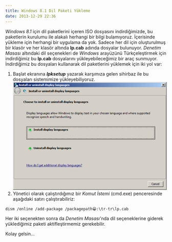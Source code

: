```yaml
---
title: Windows 8.1 Dil Paketi Yükleme
date: 2013-12-29 22:36
---
```


*Windows 8.1* için dil paketlerini içeren ISO dosyasını indirdiğimizde, bu paketlerin kurulumu ile alakalı herhangi bir bilgi bulamıyoruz. İçerisinde yükleme için herhangi bir uygulama da yok. Sadece her dil için oluşturulmuş bir klasör ve her klasör altında **lp.cab** adında dosyalar bulunuyor. *Denetim Masası* altındaki dil seçenekleri de *Windows* arayüzünü Türkçeleştirmek için indirdiğimiz bu **lp.cab** dosyalarını yükleyebileceğimiz bir araç sunmuyor. İndirdiğimiz bu dosyaları kullanarak dil paketlerini yüklemek için iki yol var:

<!--more-->
1. Başlat ekranına ***lpksetup*** yazarak karşımıza gelen sihirbaz ile bu dosyaları sistemimize yükleyebiliyoruz.
![lpksetup](/uploads/2013/12/lpksetup.png)
2. Yönetici olarak çalıştırdığımız bir *Komut İstemi* (cmd.exe) penceresinde aşağıdaki satırı çalıştırabiliriz:

```
dism /online /add-package /packagepath😁:\tr-tr\lp.cab
```

Her iki seçenekten sonra da *Denetim Masası*'nda dil seçeneklerine giderek yüklediğimiz paketi aktifleştirmemiz gerekebilir.

Kolay gelsin...
